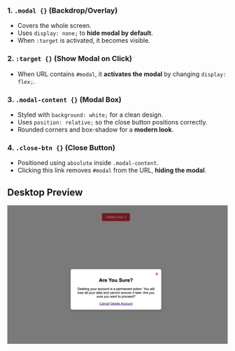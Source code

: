 
### **1. `.modal {}` (Backdrop/Overlay)**
- Covers the whole screen.
- Uses `display: none;` to **hide modal by default**.
- When `:target` is activated, it becomes visible.

### **2. `:target {}` (Show Modal on Click)**
- When URL contains `#modal`, it **activates the modal** by changing `display: flex;`.

### **3. `.modal-content {}` (Modal Box)**
- Styled with `background: white;` for a clean design.
- Uses `position: relative;` so the close button positions correctly.
- Rounded corners and box-shadow for a **modern look**.

### **4. `.close-btn {}` (Close Button)**
- Positioned using `absolute` inside `.modal-content`.
- Clicking this link removes `#modal` from the URL, **hiding the modal**.


## Desktop Preview
![Portfolio Website Preview](assets/desktop-View.png)

